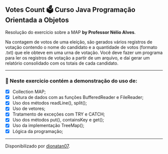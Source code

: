 <h2>
Votes Count 🗳️ Curso Java Programação Orientada a Objetos
</h2>

<p>Resolução do exercício sobre a MAP <strong>by Professor Nélio Alves</strong>.
</strong> 

<p>Na contagem de votos de uma eleição, são gerados vários registros de votação contendo o nome do candidato e a quantidade de votos (formato .txt) que ele obteve em uma urna de votação. Você deve fazer um programa para ler os registros de votação a partir de um arquivo, e daí gerar um relatório consolidado com os totais de cada
candidato.

<hr>

<h3>
🛑 Neste exercicio contém a demonstração do uso de:
</h3>

- [x] Collection MAP;
- [x] Leitura de dados com as funções BufferedReader e FileReader;
- [x] Uso dos métodos readLine(), split();
- [x] Uso de vetores;
- [x] Tratamento de exceções com TRY e CATCH;
- [x] Uso dos métodos put(), containsKey e get();
- [x] Uso da implementação TreeMap();
- [x] Lógica da programação;

----------------

Disponibilizado por [dionatan07](https://www.linkedin.com/in/dionatandeandrade/ "LinkedIn").
